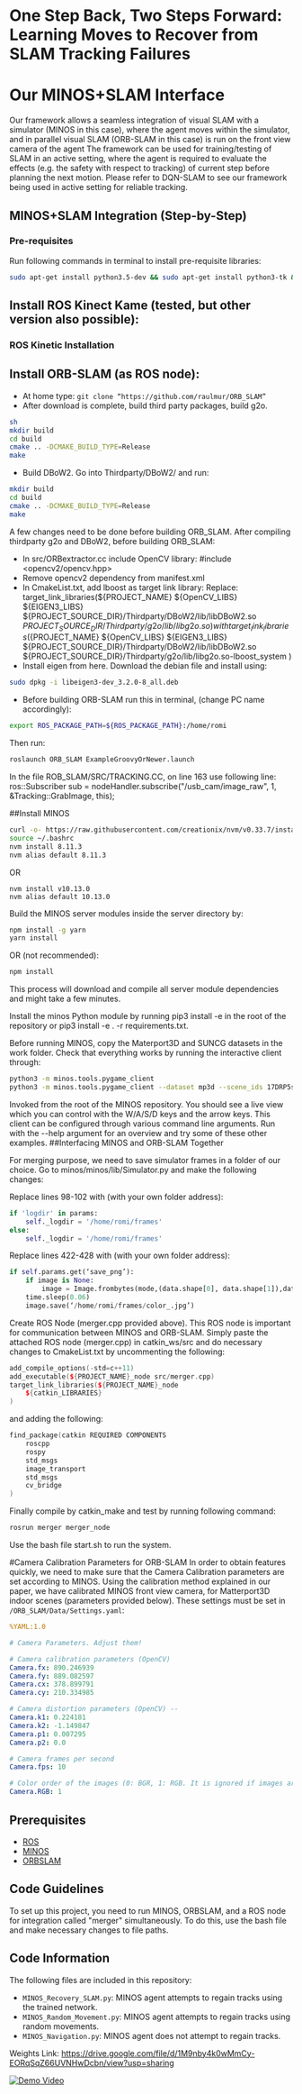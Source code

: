 # One Step Back, Two Steps Forward: Learning Moves to Recover from SLAM Tracking Failures

# Our MINOS+SLAM Interface

Our framework allows a seamless integration of visual SLAM with a simulator (MINOS in this case), where the agent moves within the simulator, and in parallel visual SLAM (ORB-SLAM in this case) is run on the front view camera of the agent
The framework can be used for training/testing of SLAM in an active setting, where the agent is required to evaluate the effects (e.g. the safety with respect to tracking) of current step before planning the next motion. Please refer to DQN-SLAM to see our framework being used in active setting for reliable tracking.

## MINOS+SLAM Integration (Step-by-Step)

### Pre-requisites

Run following commands in terminal to install pre-requisite libraries:

```bash
sudo apt-get install python3.5-dev && sudo apt-get install python3-tk && sudo apt-get install build-essential libxi-dev libglu1-mesa-dev libglew-dev libopencv-dev libvips && sudo apt install git && sudo apt install curl && libboost-all-dev
```
## Install ROS Kinect Kame (tested, but other version also possible):

### ROS Kinetic Installation

## Install ORB-SLAM (as ROS node):

- At home type: `git clone “https://github.com/raulmur/ORB_SLAM”`
- After download is complete, build third party packages, build g2o.

```bash
sh
mkdir build
cd build
cmake .. -DCMAKE_BUILD_TYPE=Release
make
```
- Build DBoW2. Go into Thirdparty/DBoW2/ and run:
```bash
mkdir build
cd build
cmake .. -DCMAKE_BUILD_TYPE=Release
make
```
A few changes need to be done before building ORB_SLAM. After compiling thirdparty g2o and DBoW2, before building ORB_SLAM:
- In src/ORBextractor.cc include OpenCV library: #include <opencv2/opencv.hpp>
- Remove opencv2 dependency from manifest.xml
- In CmakeList.txt, add lboost as target link library:
Replace:
target_link_libraries(${PROJECT_NAME}
    ${OpenCV_LIBS}
    ${EIGEN3_LIBS}
    ${PROJECT_SOURCE_DIR}/Thirdparty/DBoW2/lib/libDBoW2.so
    ${PROJECT_SOURCE_DIR}/Thirdparty/g2o/lib/libg2o.so
)
with 
target_link_libraries(${PROJECT_NAME}
    ${OpenCV_LIBS}
    ${EIGEN3_LIBS}
    ${PROJECT_SOURCE_DIR}/Thirdparty/DBoW2/lib/libDBoW2.so
    ${PROJECT_SOURCE_DIR}/Thirdparty/g2o/lib/libg2o.so-lboost_system
)
- Install eigen from here. Download the debian file and install using:
```bash
sudo dpkg -i libeigen3-dev_3.2.0-8_all.deb
```
- Before building ORB-SLAM run this in terminal, (change PC name accordingly):
```bash
export ROS_PACKAGE_PATH=${ROS_PACKAGE_PATH}:/home/romi
```
Then run:
```bash
roslaunch ORB_SLAM ExampleGroovyOrNewer.launch
```
In the file ROB_SLAM/SRC/TRACKING.CC, on line 163 use following line:
ros::Subscriber sub = nodeHandler.subscribe("/usb_cam/image_raw", 1, &Tracking::GrabImage, this);


##Install MINOS
```bash
curl -o- https://raw.githubusercontent.com/creationix/nvm/v0.33.7/install.sh | bash
source ~/.bashrc
nvm install 8.11.3
nvm alias default 8.11.3
```
OR
```
nvm install v10.13.0
nvm alias default 10.13.0
```
Build the MINOS server modules inside the server directory by:
```bash
npm install -g yarn
yarn install
```
OR (not recommended):
```bash
npm install
```
This process will download and compile all server module dependencies and might take a few minutes.

Install the minos Python module by running pip3 install -e in the root of the repository or pip3 install -e . -r requirements.txt.

Before running MINOS, copy the Materport3D and SUNCG datasets in the work folder. Check that everything works by running the interactive client through:
```bash
python3 -m minos.tools.pygame_client
python3 -m minos.tools.pygame_client --dataset mp3d --scene_ids 17DRP5sb8fy --env_config pointgoal_mp3d_s –save_png --depth
```
Invoked from the root of the MINOS repository. You should see a live view which you can control with the W/A/S/D keys and the arrow keys. This client can be configured through various command line arguments. Run with the --help argument for an overview and try some of these other examples.
##Interfacing MINOS and ORB-SLAM Together

For merging purpose, we need to save simulator frames in a folder of our choice. Go to minos/minos/lib/Simulator.py and make the following changes:

Replace lines 98-102 with (with your own folder address):
```python
if 'logdir' in params:
    self._logdir = '/home/romi/frames'
else:
    self._logdir = '/home/romi/frames'
```

Replace lines 422-428 with (with your own folder address):
```python
if self.params.get(‘save_png’):
    if image is None:
        image = Image.frombytes(mode,(data.shape[0], data.shape[1]),data)
    time.sleep(0.06)
    image.save(‘/home/romi/frames/color_.jpg’)
```
Create ROS Node (merger.cpp provided above).
This ROS node is important for communication between MINOS and ORB-SLAM. Simply paste the attached ROS node (merger.cpp) in catkin_ws/src and do necessary changes to CmakeList.txt by uncommenting the following:
```C++
add_compile_options(-std=c++11)
add_executable(${PROJECT_NAME}_node src/merger.cpp)
target_link_libraries(${PROJECT_NAME}_node
    ${catkin_LIBRARIES}
)
```
and adding the following:
```C++
find_package(catkin REQUIRED COMPONENTS
    roscpp
    rospy
    std_msgs
    image_transport
    std_msgs
    cv_bridge
)
```
Finally compile by catkin_make and test by running following command:
```bash
rosrun merger merger_node
```
Use the bash file start.sh to run the system.

#Camera Calibration Parameters for ORB-SLAM
In order to obtain features quickly, we need to make sure that the Camera Calibration parameters are set according to MINOS. Using the calibration method explained in our paper, we have calibrated MINOS front view camera, for Matterport3D indoor scenes (parameters provided below). These settings must be set in `/ORB_SLAM/Data/Settings.yaml`:
```yaml
%YAML:1.0

# Camera Parameters. Adjust them!

# Camera calibration parameters (OpenCV) 
Camera.fx: 890.246939
Camera.fy: 889.082597
Camera.cx: 378.899791
Camera.cy: 210.334985

# Camera distortion parameters (OpenCV) --
Camera.k1: 0.224181
Camera.k2: -1.149847
Camera.p1: 0.007295
Camera.p2: 0.0

# Camera frames per second 
Camera.fps: 10

# Color order of the images (0: BGR, 1: RGB. It is ignored if images are grayscale)
Camera.RGB: 1
```

## Prerequisites
- [ROS](http://wiki.ros.org/ROS/Installation)
- [MINOS](https://github.com/minosworld/minos)
- [ORBSLAM](https://openslam-org.github.io/orbslam.html)

## Code Guidelines
To set up this project, you need to run MINOS, ORBSLAM, and a ROS node for integration called "merger" simultaneously. To do this, use the bash file and make necessary changes to file paths.

## Code Information
The following files are included in this repository:
- `MINOS_Recovery_SLAM.py`: MINOS agent attempts to regain tracks using the trained network.
- `MINOS_Random_Movement.py`: MINOS agent attempts to regain tracks using random movements.
- `MINOS_Navigation.py`: MINOS agent does not attempt to regain tracks.

Weights Link: https://drive.google.com/file/d/1M9nby4k0wMmCy-EORqSqZ66UVNHwDcbn/view?usp=sharing

[![Demo Video](http://img.youtube.com/vi/Ru5zVv56EQk/0.jpg)](http://www.youtube.com/watch?v=Ru5zVv56EQk)
